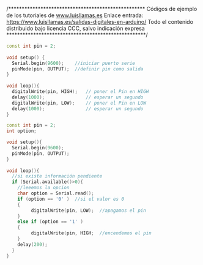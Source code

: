 /***************************************************
Códigos de ejemplo de los tutoriales de www.luisllamas.es
Enlace entrada: https://www.luisllamas.es/salidas-digitales-en-arduino/
Todo el contenido distribuido bajo licencia CCC, salvo indicación expresa
****************************************************/

```cpp
const int pin = 2;
 
void setup() {
  Serial.begin(9600);    //iniciar puerto serie
  pinMode(pin, OUTPUT);  //definir pin como salida
}
 
void loop(){
  digitalWrite(pin, HIGH);   // poner el Pin en HIGH
  delay(1000);               // esperar un segundo
  digitalWrite(pin, LOW);    // poner el Pin en LOW
  delay(1000);               // esperar un segundo
}
```

```cpp
const int pin = 2;
int option;

void setup(){
  Serial.begin(9600);
  pinMode(pin, OUTPUT); 
}
 
void loop(){
  //si existe información pendiente
  if (Serial.available()>0){
    //leeemos la opcion
    char option = Serial.read();
    if (option == '0' )  //si el valor es 0
    {
         digitalWrite(pin, LOW);  //apagamos el pin
    }
    else if (option == '1' )
    {
         digitalWrite(pin, HIGH;  //encendemos el pin
    }
    delay(200);
  }
}
```